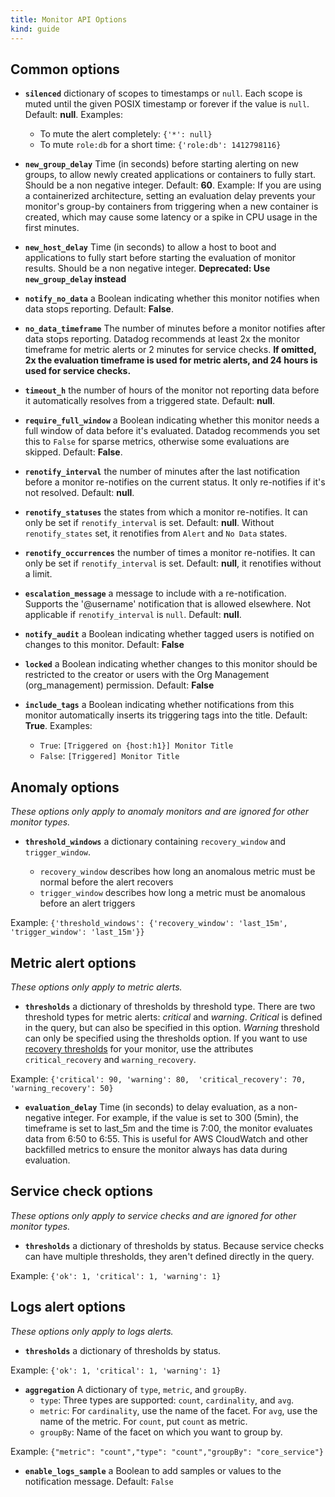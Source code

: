 ```yaml
---
title: Monitor API Options
kind: guide
---
```


## Common options

- **`silenced`** dictionary of scopes to timestamps or `null`. Each scope is muted until the given POSIX timestamp or forever if the value is `null`. Default: **null**. Examples:

  - To mute the alert completely: `{'*': null}`
  - To mute `role:db` for a short time: `{'role:db': 1412798116}`

- **`new_group_delay`** Time (in seconds) before starting alerting on new groups, to allow newly created applications or containers to fully start. Should be a non negative integer. Default: **60**. Example: If you are using a containerized architecture, setting an evaluation delay prevents your monitor's group-by containers from triggering when a new container is created, which may cause some latency or a spike in CPU usage in the first minutes.

- **`new_host_delay`** Time (in seconds) to allow a host to boot and applications to fully start before starting the evaluation of monitor results. Should be a non negative integer. **Deprecated: Use `new_group_delay` instead**

- **`notify_no_data`** a Boolean indicating whether this monitor notifies when data stops reporting. Default: **False**.
- **`no_data_timeframe`** The number of minutes before a monitor notifies after data stops reporting. Datadog recommends at least 2x the monitor timeframe for metric alerts or 2 minutes for service checks.  **If omitted, 2x the evaluation timeframe is used for metric alerts, and 24 hours is used for service checks.**
- **`timeout_h`** the number of hours of the monitor not reporting data before it automatically resolves from a triggered state. Default: **null**.
-  **`require_full_window`** a Boolean indicating whether this monitor needs a full window of data before it's evaluated. Datadog recommends you set this to `False` for sparse metrics, otherwise some evaluations are skipped. Default: **False**.
- **`renotify_interval`** the number of minutes after the last notification before a monitor re-notifies on the current status. It only re-notifies if it's not resolved. Default: **null**.
- **`renotify_statuses`** the states from which a monitor re-notifies. It can only be set if `renotify_interval` is set. Default: **null**. Without `renotify_states` set, it renotifies from `Alert` and `No Data` states.
- **`renotify_occurrences`** the number of times a monitor re-notifies. It can only be set if `renotify_interval` is set. Default: **null**, it renotifies without a limit.
- **`escalation_message`** a message to include with a re-notification. Supports the '@username' notification that is allowed elsewhere. Not applicable if `renotify_interval` is `null`. Default: **null**.
- **`notify_audit`** a Boolean indicating whether tagged users is notified on changes to this monitor. Default: **False**
- **`locked`** a Boolean indicating whether changes to this monitor should be restricted to the creator or users with the Org Management (org_management) permission. Default: **False**
- **`include_tags`** a Boolean indicating whether notifications from this monitor automatically inserts its triggering tags into the title. Default: **True**. Examples:

  - `True`: `[Triggered on {host:h1}] Monitor Title`
  - `False`: `[Triggered] Monitor Title`

## Anomaly options

_These options only apply to anomaly monitors and are ignored for other monitor types._

- **`threshold_windows`** a dictionary containing `recovery_window` and `trigger_window`.

  - `recovery_window` describes how long an anomalous metric must be normal before the alert recovers
  - `trigger_window` describes how long a metric must be anomalous before an alert triggers

Example: `{'threshold_windows': {'recovery_window': 'last_15m', 'trigger_window': 'last_15m'}}`

## Metric alert options

_These options only apply to metric alerts._

- **`thresholds`** a dictionary of thresholds by threshold type. There are two threshold types for metric alerts: *critical* and *warning*. *Critical* is defined in the query, but can also be specified in this option. *Warning* threshold can only be specified using the thresholds option. If you want to use [recovery thresholds][1] for your monitor, use the attributes `critical_recovery` and `warning_recovery`.

Example: `{'critical': 90, 'warning': 80,  'critical_recovery': 70, 'warning_recovery': 50}`

- **`evaluation_delay`** Time (in seconds) to delay evaluation, as a non-negative integer. For example, if the value is set to 300 (5min), the timeframe is set to last_5m and the time is 7:00, the monitor evaluates data from 6:50 to 6:55. This is useful for AWS CloudWatch and other backfilled metrics to ensure the monitor always has data during evaluation.

## Service check options

_These options only apply to service checks and are ignored for other monitor types._

- **`thresholds`** a dictionary of thresholds by status. Because service checks can have multiple thresholds, they aren't defined directly in the query.

Example: `{'ok': 1, 'critical': 1, 'warning': 1}`

## Logs alert options

_These options only apply to logs alerts._

- **`thresholds`** a dictionary of thresholds by status.

Example: `{'ok': 1, 'critical': 1, 'warning': 1}`

- **`aggregation`** A dictionary of `type`, `metric`, and `groupBy`.
  - `type`: Three types are supported: `count`, `cardinality`, and `avg`.
  - `metric`: For `cardinality`, use the name of the facet. For `avg`, use the name of the metric. For `count`, put `count` as metric.
  - `groupBy`: Name of the facet on which you want to group by.

Example: `{"metric": "count","type": "count","groupBy": "core_service"}`

- **`enable_logs_sample`** a Boolean to add samples or values to the notification message. Default: `False`

[1]: ../../faq/what-are-recovery-thresholds/
